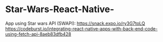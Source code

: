 # Star-Wars-React-Native-
App using Star wars API (SWAPI): https://snack.expo.io/ry3G7toLQ
https://codeburst.io/integrating-react-native-apps-with-back-end-code-using-fetch-api-8aeb83dfb428 
